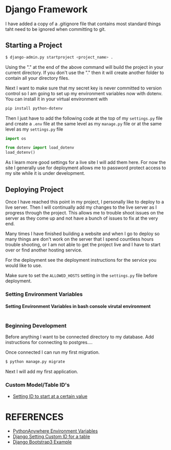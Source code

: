 # Django Framework

I have added a copy of a .gitignore file that contains most standard things taht need to be ignored when committing to git.

## Starting a Project
```bash
$ django-admin.py startproject <project_name> .
```
Using the "." at the end of the above command will build the project in your current directory.
If you don't use the "." then it will create another folder to contain all your directory files.

Next I want to make sure that my secret key is never committed to version control so I am
going to set up my environment variables now with dotenv. You can install it in your
virtual environment with
```bash
pip install python-dotenv
```

Then I just have to add the following code at the top of my `settings.py` file and
create a `.env` file at the same level as my `manage.py` file or at the same level
as my `settings.py` file

```python
import os

from dotenv import load_dotenv
load_dotenv()
```
As I learn more good settings for a live site I will add them here. For now
the site I generally use for deployment allows me to password protect access
to my site while it is under development.

## Deploying Project
Once I have reached this point in my project, I personally like to deploy to
a live server. Then I will continually add my changes to the live server as I
progress through the project. This allows me to trouble shoot issues on the
server as they come up and not have a bunch of issues to fix at the very end.

Many times I have finished building a website and when I go to deploy so many
things are don't work on the server that I spend countless hours trouble
shooting, or I am not able to get the project live and I have to start over
or find another hosting service.

For the deployment see the deployment instructions for the service you would
like to use.

Make sure to set the `ALLOWED_HOSTS` setting in the `settings.py` file before
deployment.

### Setting Environment Variables

#### Setting Environment Variables in bash console virutal environment
```bash

```

### Beginning Development

Before anything I want to be connected directory to my database. Add
instructions for connecting to postgres....

Once connected I can run my first migration.
```bash
$ python manage.py migrate
```
Next I will add my first application.

### Custom Model/Table ID's
* [Setting ID to start at a certain value](https://stackoverflow.com/questions/117800/how-to-get-django-autofields-to-start-at-a-higher-number)

# REFERENCES
* [PythonAnywhere Environment Variables](https://help.pythonanywhere.com/pages/environment-variables-for-web-apps/)
* [Django Setting Custom ID for a table](https://techstream.org/Web-Development/Custom-Auto-Increment-Field-Django)
* [Django Bootstrap3 Example](https://www.dev2qa.com/django-bootstrap3-example/)